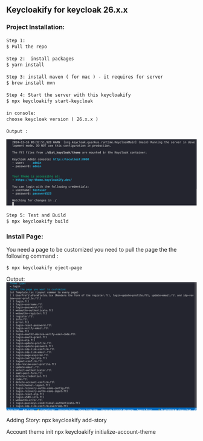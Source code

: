 ## Keycloakify for keycloak 26.x.x

### Project Installation:

    Step 1:
    $ Pull the repo 

    Step 2:  install packages 
    $ yarn install 

    Step 3: install maven ( for mac ) - it requires for server
    $ brew install mvn

    Step 4: Start the server with this keycloakify
    $ npx keycloakify start-keycloak

    in console:
    choose keycloak version ( 26.x.x )

    Output :
<img src="output.png">  


    Step 5: Test and Build
    $ npx keycloakify build


### Install Page:

You need a page to be customized you need to pull the page the the following command :

    $ npx keycloakify eject-page

Output:
<img src="output_theme_type.png"> 



Adding Story:
npx keycloakify add-story


Account theme init
npx keycloakify initialize-account-theme

